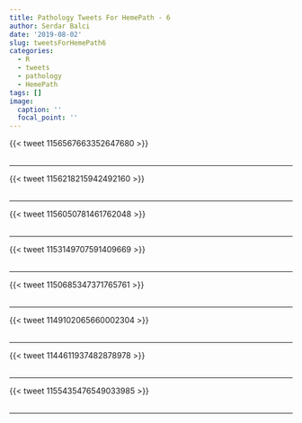 ```yaml
---
title: Pathology Tweets For HemePath - 6
author: Serdar Balci
date: '2019-08-02'
slug: tweetsForHemePath6
categories:
  - R
  - tweets
  - pathology
  - HemePath
tags: []
image:
  caption: ''
  focal_point: ''
---
```



{{< tweet 1156567663352647680 >}}
<br>
<br>
<hr>
{{< tweet 1156218215942492160 >}}
<br>
<br>
<hr>
{{< tweet 1156050781461762048 >}}
<br>
<br>
<hr>
{{< tweet 1153149707591409669 >}}
<br>
<br>
<hr>
{{< tweet 1150685347371765761 >}}
<br>
<br>
<hr>
{{< tweet 1149102065660002304 >}}
<br>
<br>
<hr>
{{< tweet 1144611937482878978 >}}
<br>
<br>
<hr>
{{< tweet 1155435476549033985 >}}
<br>
<br>
<hr>
